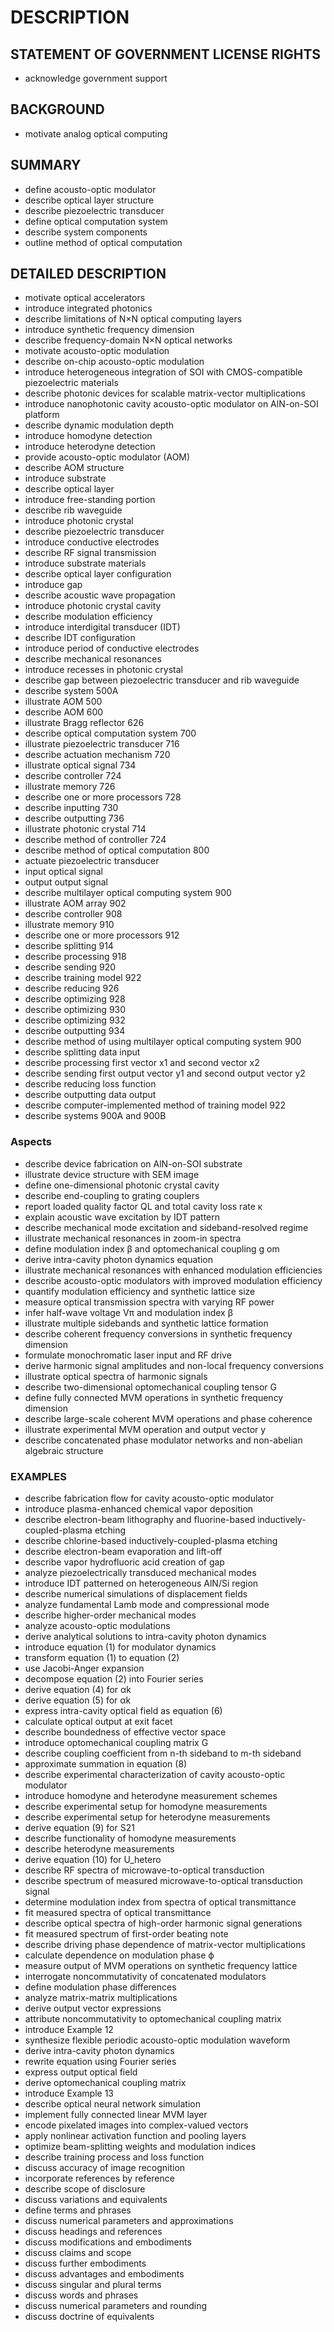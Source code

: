 # DESCRIPTION

## STATEMENT OF GOVERNMENT LICENSE RIGHTS

- acknowledge government support

## BACKGROUND

- motivate analog optical computing

## SUMMARY

- define acousto-optic modulator
- describe optical layer structure
- describe piezoelectric transducer
- define optical computation system
- describe system components
- outline method of optical computation

## DETAILED DESCRIPTION

- motivate optical accelerators
- introduce integrated photonics
- describe limitations of N×N optical computing layers
- introduce synthetic frequency dimension
- describe frequency-domain N×N optical networks
- motivate acousto-optic modulation
- describe on-chip acousto-optic modulation
- introduce heterogeneous integration of SOI with CMOS-compatible piezoelectric materials
- describe photonic devices for scalable matrix-vector multiplications
- introduce nanophotonic cavity acousto-optic modulator on AlN-on-SOI platform
- describe dynamic modulation depth
- introduce homodyne detection
- introduce heterodyne detection
- provide acousto-optic modulator (AOM)
- describe AOM structure
- introduce substrate
- describe optical layer
- introduce free-standing portion
- describe rib waveguide
- introduce photonic crystal
- describe piezoelectric transducer
- introduce conductive electrodes
- describe RF signal transmission
- introduce substrate materials
- describe optical layer configuration
- introduce gap
- describe acoustic wave propagation
- introduce photonic crystal cavity
- describe modulation efficiency
- introduce interdigital transducer (IDT)
- describe IDT configuration
- introduce period of conductive electrodes
- describe mechanical resonances
- introduce recesses in photonic crystal
- describe gap between piezoelectric transducer and rib waveguide
- describe system 500A
- illustrate AOM 500
- describe AOM 600
- illustrate Bragg reflector 626
- describe optical computation system 700
- illustrate piezoelectric transducer 716
- describe actuation mechanism 720
- illustrate optical signal 734
- describe controller 724
- illustrate memory 726
- describe one or more processors 728
- describe inputting 730
- describe outputting 736
- illustrate photonic crystal 714
- describe method of controller 724
- describe method of optical computation 800
- actuate piezoelectric transducer
- input optical signal
- output output signal
- describe multilayer optical computing system 900
- illustrate AOM array 902
- describe controller 908
- illustrate memory 910
- describe one or more processors 912
- describe splitting 914
- describe processing 918
- describe sending 920
- describe training model 922
- describe reducing 926
- describe optimizing 928
- describe optimizing 930
- describe optimizing 932
- describe outputting 934
- describe method of using multilayer optical computing system 900
- describe splitting data input
- describe processing first vector x1 and second vector x2
- describe sending first output vector y1 and second output vector y2
- describe reducing loss function
- describe outputting data output
- describe computer-implemented method of training model 922
- describe systems 900A and 900B

### Aspects

- describe device fabrication on AlN-on-SOI substrate
- illustrate device structure with SEM image
- define one-dimensional photonic crystal cavity
- describe end-coupling to grating couplers
- report loaded quality factor QL and total cavity loss rate κ
- explain acoustic wave excitation by IDT pattern
- describe mechanical mode excitation and sideband-resolved regime
- illustrate mechanical resonances in zoom-in spectra
- define modulation index β and optomechanical coupling g om
- derive intra-cavity photon dynamics equation
- illustrate mechanical resonances with enhanced modulation efficiencies
- describe acousto-optic modulators with improved modulation efficiency
- quantify modulation efficiency and synthetic lattice size
- measure optical transmission spectra with varying RF power
- infer half-wave voltage Vπ and modulation index β
- illustrate multiple sidebands and synthetic lattice formation
- describe coherent frequency conversions in synthetic frequency dimension
- formulate monochromatic laser input and RF drive
- derive harmonic signal amplitudes and non-local frequency conversions
- illustrate optical spectra of harmonic signals
- describe two-dimensional optomechanical coupling tensor G
- define fully connected MVM operations in synthetic frequency dimension
- describe large-scale coherent MVM operations and phase coherence
- illustrate experimental MVM operation and output vector y
- describe concatenated phase modulator networks and non-abelian algebraic structure

### EXAMPLES

- describe fabrication flow for cavity acousto-optic modulator
- introduce plasma-enhanced chemical vapor deposition
- describe electron-beam lithography and fluorine-based inductively-coupled-plasma etching
- describe chlorine-based inductively-coupled-plasma etching
- describe electron-beam evaporation and lift-off
- describe vapor hydrofluoric acid creation of gap
- analyze piezoelectrically transduced mechanical modes
- introduce IDT patterned on heterogeneous AlN/Si region
- describe numerical simulations of displacement fields
- analyze fundamental Lamb mode and compressional mode
- describe higher-order mechanical modes
- analyze acousto-optic modulations
- derive analytical solutions to intra-cavity photon dynamics
- introduce equation (1) for modulator dynamics
- transform equation (1) to equation (2)
- use Jacobi-Anger expansion
- decompose equation (2) into Fourier series
- derive equation (4) for αk
- derive equation (5) for αk
- express intra-cavity optical field as equation (6)
- calculate optical output at exit facet
- describe boundedness of effective vector space
- introduce optomechanical coupling matrix G
- describe coupling coefficient from n-th sideband to m-th sideband
- approximate summation in equation (8)
- describe experimental characterization of cavity acousto-optic modulator
- introduce homodyne and heterodyne measurement schemes
- describe experimental setup for homodyne measurements
- describe experimental setup for heterodyne measurements
- derive equation (9) for S21
- describe functionality of homodyne measurements
- describe heterodyne measurements
- derive equation (10) for U_hetero
- describe RF spectra of microwave-to-optical transduction
- describe spectrum of measured microwave-to-optical transduction signal
- determine modulation index from spectra of optical transmittance
- fit measured spectra of optical transmittance
- describe optical spectra of high-order harmonic signal generations
- fit measured spectrum of first-order beating note
- describe driving phase dependence of matrix-vector multiplications
- calculate dependence on modulation phase ϕ
- measure output of MVM operations on synthetic frequency lattice
- interrogate noncommutativity of concatenated modulators
- define modulation phase differences
- analyze matrix-matrix multiplications
- derive output vector expressions
- attribute noncommutativity to optomechanical coupling matrix
- introduce Example 12
- synthesize flexible periodic acousto-optic modulation waveform
- derive intra-cavity photon dynamics
- rewrite equation using Fourier series
- express output optical field
- derive optomechanical coupling matrix
- introduce Example 13
- describe optical neural network simulation
- implement fully connected linear MVM layer
- encode pixelated images into complex-valued vectors
- apply nonlinear activation function and pooling layers
- optimize beam-splitting weights and modulation indices
- describe training process and loss function
- discuss accuracy of image recognition
- incorporate references by reference
- describe scope of disclosure
- discuss variations and equivalents
- define terms and phrases
- discuss numerical parameters and approximations
- discuss headings and references
- discuss modifications and embodiments
- discuss claims and scope
- discuss further embodiments
- discuss advantages and embodiments
- discuss singular and plural terms
- discuss words and phrases
- discuss numerical parameters and rounding
- discuss doctrine of equivalents

